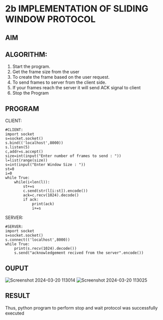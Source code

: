 # 2b IMPLEMENTATION OF SLIDING WINDOW PROTOCOL
## AIM
## ALGORITHM:
1. Start the program.
2. Get the frame size from the user
3. To create the frame based on the user request.
4. To send frames to server from the client side.
5. If your frames reach the server it will send ACK signal to client
6. Stop the Program
## PROGRAM
CLIENT:
```
#CLIENT:
import socket
s=socket.socket()
s.bind(('localhost',8000))
s.listen(5)
c,addr=s.accept()
size=int(input("Enter number of frames to send : "))
l=list(range(size))
s=int(input("Enter Window Size : "))
st=0
i=0
while True:
    while(i<len(l)):
        st+=s
        c.send(str(l[i:st]).encode())
        ack=c.recv(1024).decode()
        if ack:
            print(ack)
            i+=s
```
SERVER:
```
#SERVER:
import socket
s=socket.socket()
s.connect(('localhost',8000))
while True:
    print(s.recv(1024).decode())
    s.send("acknowledgement recived from the server".encode())
```
## OUPUT
![Screenshot 2024-03-20 113014](https://github.com/danushreddy7/2b_SLIDING_WINDOW_PROTOCOL/assets/149035740/406eeb9c-de9b-4a60-b5b2-d820a387b98a)
![Screenshot 2024-03-20 113025](https://github.com/danushreddy7/2b_SLIDING_WINDOW_PROTOCOL/assets/149035740/67a050d7-82ac-4cd1-aa04-008acc75a344)
## RESULT
Thus, python program to perform stop and wait protocol was successfully executed
